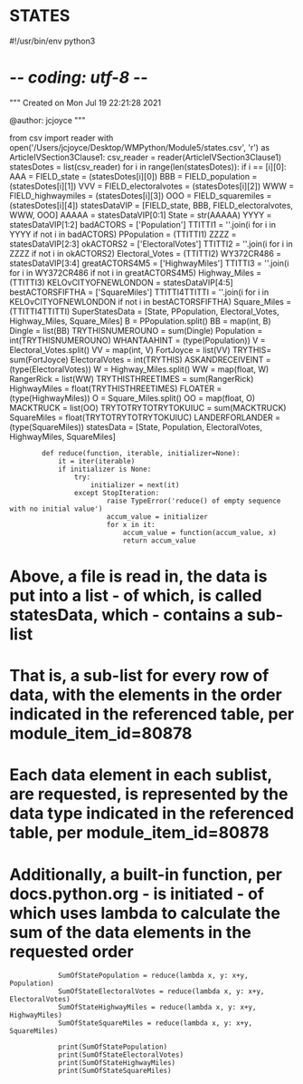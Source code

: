 # STATES


#!/usr/bin/env python3
# -*- coding: utf-8 -*-
"""
Created on Mon Jul 19 22:21:28 2021

@author: jcjoyce
"""


from csv import reader 
with open('/Users/jcjoyce/Desktop/WMPython/Module5/states.csv', 'r') as ArticleIVSection3Clause1:
    csv_reader = reader(ArticleIVSection3Clause1)
    statesDotes = list(csv_reader)
    for i in range(len(statesDotes)):
        if i == [i][0]:
            AAA = FIELD_state = (statesDotes[i][0])
            BBB = FIELD_population = (statesDotes[i][1])
            VVV = FIELD_electoralvotes = (statesDotes[i][2])
            WWW = FIELD_highwaymiles = (statesDotes[i][3])
            OOO = FIELD_squaremiles = (statesDotes[i][4])
            statesDataVIP = [FIELD_state, BBB, FIELD_electoralvotes, WWW, OOO]
            AAAAA = statesDataVIP[0:1]
            State = str(AAAAA)
            YYYY = statesDataVIP[1:2]
            badACTORS = ['Population']
            TTITTI1 = ''.join(i for i in YYYY if not i in badACTORS)
            PPopulation = (TTITTI1)
            ZZZZ = statesDataVIP[2:3]
            okACTORS2 = ['ElectoralVotes']
            TTITTI2 = ''.join(i for i in ZZZZ if not i in okACTORS2)
            Electoral_Votes = (TTITTI2)
            WY372CR486 = statesDataVIP[3:4]
            greatACTORS4M5 = ['HighwayMiles']
            TTITTI3 = ''.join(i for i in WY372CR486 if not i in greatACTORS4M5)
            Highway_Miles = (TTITTI3)
            KELOvCITYOFNEWLONDON = statesDataVIP[4:5]
            bestACTORSFIFTHA = ['SquareMiles']
            TTITTI4TTITTI = ''.join(i for i in KELOvCITYOFNEWLONDON if not i in bestACTORSFIFTHA)
            Square_Miles = (TTITTI4TTITTI)
            SuperStatesData = [State, PPopulation, Electoral_Votes, Highway_Miles, Square_Miles]
            B = PPopulation.split()
            BB = map(int, B)
            Dingle = list(BB)
            TRYTHISNUMEROUNO = sum(Dingle)
            Population = int(TRYTHISNUMEROUNO)
            WHANTAAHINT = (type(Population))
            V = Electoral_Votes.split()
            VV = map(int, V)
            FortJoyce = list(VV)
            TRYTHIS= sum(FortJoyce)
            ElectoralVotes = int(TRYTHIS)
            ASKANDRECEIVEINT = (type(ElectoralVotes))
            W = Highway_Miles.split()
            WW = map(float, W)
            RangerRick = list(WW)
            TRYTHISTHREETIMES = sum(RangerRick)
            HighwayMiles = float(TRYTHISTHREETIMES)
            FLOATER = (type(HighwayMiles))
            O = Square_Miles.split()
            OO = map(float, O)
            MACKTRUCK = list(OO)
            TRYTOTRYTOTRYTOKUIUC = sum(MACKTRUCK)
            SquareMiles = float(TRYTOTRYTOTRYTOKUIUC)
            LANDERFORLANDER = (type(SquareMiles))
            statesData = [State, Population, ElectoralVotes, HighwayMiles, SquareMiles]
            
            def reduce(function, iterable, initializer=None):
                it = iter(iterable)
                if initializer is None:
                    try:
                        initializer = next(it)
                    except StopIteration:
                            raise TypeError('reduce() of empty sequence with no initial value')
                            accum_value = initializer
                            for x in it:
                                accum_value = function(accum_value, x)
                                return accum_value

# Above, a file is read in, the data is put into a list - of which, is called statesData, which - contains a sub-list
# That is, a sub-list for every row of data, with the elements in the order indicated in the referenced table, per module_item_id=80878 
# Each data element in each sublist, are requested, is represented by the data type indicated in the referenced table, per module_item_id=80878

# Additionally, a built-in function, per docs.python.org - is initiated - of which uses lambda to calculate the sum of the data elements in the requested order

                SumOfStatePopulation = reduce(lambda x, y: x+y, Population)
                SumOfStateElectoralVotes = reduce(lambda x, y: x+y, ElectoralVotes)
                SumOfStateHighwayMiles = reduce(lambda x, y: x+y, HighwayMiles)
                SumOfStateSquareMiles = reduce(lambda x, y: x+y, SquareMiles)
                
                print(SumOfStatePopulation)
                print(SumOfStateElectoralVotes)
                print(SumOfStateHighwayMiles)
                print(SumOfStateSquareMiles)
                
                
